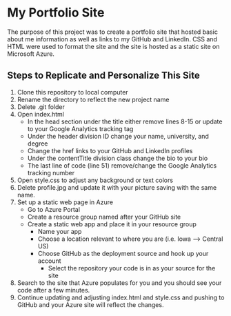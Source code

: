 # My Portfolio Site #
The purpose of this project was to create a portfolio site that hosted basic about me information as well as links to my GitHub and LinkedIn. CSS and HTML were used to format the site and the site is hosted as a static site on Microsoft Azure.

## Steps to Replicate and Personalize This Site ##
1. Clone this repository to local computer
2. Rename the directory to reflect the new project name
3. Delete .git folder
4. Open index.html
    - In the head section under the title either remove lines 8-15 or update to your Google Analytics tracking tag
    - Under the header division ID change your name, university, and degree
    - Change the href links to your GitHub and LinkedIn profiles
    - Under the contentTitle division class change the bio to your bio
    - The last line of code (line 51) remove/change the Google Analytics tracking number
5. Open style.css to adjust any background or text colors
6. Delete profile.jpg and update it with your picture saving with the same name.
7. Set up a static web page in Azure
    - Go to Azure Portal
    - Create a resource group named after your GitHub site
    - Create a static web app and place it in your resource group
        - Name your app
        - Choose a location relevant to where you are (i.e. Iowa --> Central US)
        - Choose GitHub as the deployment source and hook up your account
            - Select the repository your code is in as your source for the site
8. Search to the site that Azure populates for you and you should see your code after a few minutes.
9. Continue updating and adjusting index.html and style.css and pushing to GitHub and your Azure site will reflect the changes.